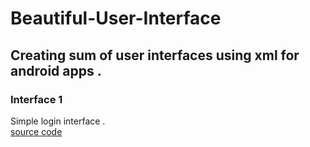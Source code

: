 # Beautiful-User-Interface
Creating sum of user interfaces using xml for android apps .
---------------------------

### Interface 1
Simple login interface .
<br />
[source code](https://github.com/Aymen-Moulehi/Beautiful-User-Interface/blob/master/app/src/main/res/layout/cool_login_interface.xml)





